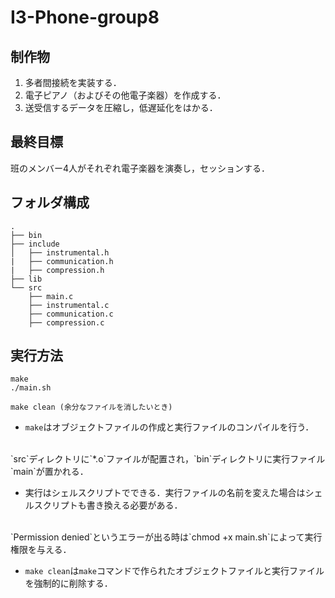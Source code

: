 # I3-Phone-group8

## 制作物
1. 多者間接続を実装する．
2. 電子ピアノ（およびその他電子楽器）を作成する．
3. 送受信するデータを圧縮し，低遅延化をはかる．

## 最終目標
班のメンバー4人がそれぞれ電子楽器を演奏し，セッションする．

## フォルダ構成
```
.
├── bin 
├── include 
│   ├── instrumental.h 
|   ├── communication.h 
|   ├── compression.h 
├── lib 
└── src 
    ├── main.c 
    ├── instrumental.c
    ├── communication.c
    ├── compression.c
```

## 実行方法
```
make 
./main.sh

make clean (余分なファイルを消したいとき)
```
- `make`はオブジェクトファイルの作成と実行ファイルのコンパイルを行う．
<br>  
`src`ディレクトリに`*.o`ファイルが配置され，`bin`ディレクトリに実行ファイル`main`が置かれる．

- 実行はシェルスクリプトでできる．実行ファイルの名前を変えた場合はシェルスクリプトも書き換える必要がある．
<br>  
`Permission denied`というエラーが出る時は`chmod +x main.sh`によって実行権限を与える．

- `make clean`は`make`コマンドで作られたオブジェクトファイルと実行ファイルを強制的に削除する．

